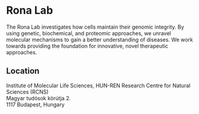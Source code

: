 
# Rona Lab
The Rona Lab investigates how cells maintain their genomic integrity. By using genetic, biochemical, and proteomic approaches, we unravel molecular mechanisms to gain a better understanding of diseases. We work towards providing the foundation for innovative, novel therapeutic approaches.

## Location
Institute of Molecular Life Sciences, HUN-REN Research Centre for Natural Sciences (RCNS)\
Magyar tudósok körútja 2.\
1117 Budapest, Hungary
